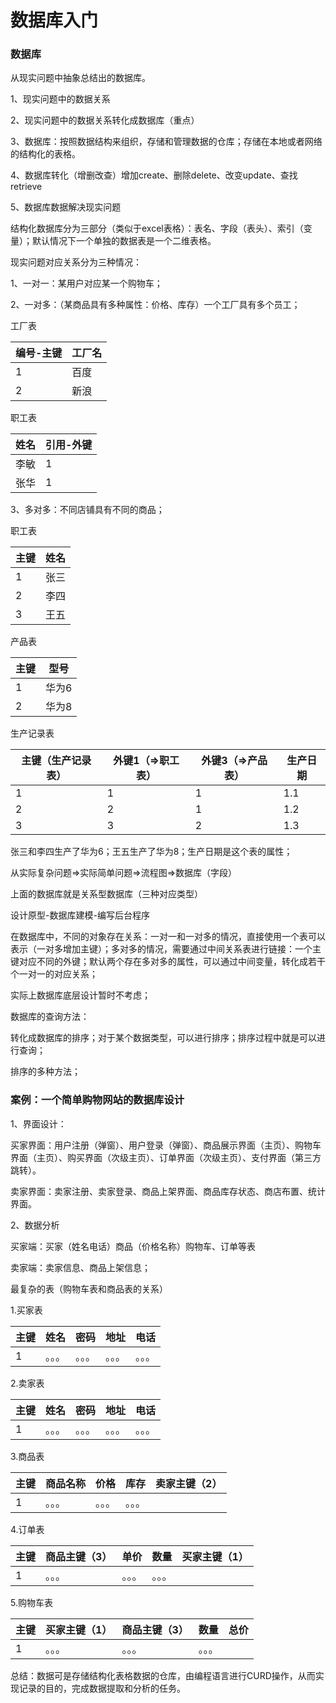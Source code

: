 # 数据库入门

### 数据库

从现实问题中抽象总结出的数据库。

1、现实问题中的数据关系

2、现实问题中的数据关系转化成数据库（重点）

3、数据库：按照数据结构来组织，存储和管理数据的仓库；存储在本地或者网络的结构化的表格。

4、数据库转化（增删改查）增加create、删除delete、改变update、查找retrieve

5、数据库数据解决现实问题



结构化数据库分为三部分（类似于excel表格）：表名、字段（表头）、索引（变量）；默认情况下一个单独的数据表是一个二维表格。



现实问题对应关系分为三种情况：

1、一对一：某用户对应某一个购物车；

2、一对多：（某商品具有多种属性：价格、库存）一个工厂具有多个员工；

工厂表

| 编号-主键 | 工厂名 |
| ------ | ------ |
| 1 | 百度 |
| 2 | 新浪 |

职工表

| 姓名 | 引用-外键 |
| ---- | --------- |
| 李敏 | 1         |
| 张华 | 1         |

3、多对多：不同店铺具有不同的商品；

职工表

| 主键 | 姓名 |
| ---- | ---- |
| 1    | 张三 |
| 2    | 李四 |
| 3    | 王五 |

产品表

| 主键 | 型号  |
| ---- | ----- |
| 1    | 华为6 |
| 2    | 华为8 |

生产记录表

| 主键（生产记录表） | 外键1（=>职工表） | 外键3（=>产品表） | 生产日期 |
| ------------------ | ----------------- | ----------------- | -------- |
| 1                  | 1                 | 1                 | 1.1      |
| 2                  | 2                 | 1                 | 1.2      |
| 3                  | 3                 | 2                 | 1.3      |

张三和李四生产了华为6；王五生产了华为8；生产日期是这个表的属性；

从实际复杂问题=>实际简单问题=>流程图=>数据库（字段）

上面的数据库就是关系型数据库（三种对应类型）

设计原型-数据库建模-编写后台程序



在数据库中，不同的对象存在关系：一对一和一对多的情况，直接使用一个表可以表示（一对多增加主键）；多对多的情况，需要通过中间关系表进行链接：一个主键对应不同的外键；默认两个存在多对多的属性，可以通过中间变量，转化成若干个一对一的对应关系；



实际上数据库底层设计暂时不考虑；



数据库的查询方法：

转化成数据库的排序；对于某个数据类型，可以进行排序；排序过程中就是可以进行查询；

排序的多种方法；



### 案例：一个简单购物网站的数据库设计

1、界面设计：

买家界面：用户注册（弹窗）、用户登录（弹窗）、商品展示界面（主页）、购物车界面（主页）、购买界面（次级主页）、订单界面（次级主页）、支付界面（第三方跳转）。

卖家界面：卖家注册、卖家登录、商品上架界面、商品库存状态、商店布置、统计界面。

2、数据分析

买家端：买家（姓名电话）商品（价格名称）购物车、订单等表

卖家端：卖家信息、商品上架信息；

最复杂的表（购物车表和商品表的关系）



1.买家表

| 主键 | 姓名   | 密码   | 地址   | 电话   |
| ---- | ------ | ------ | ------ | ------ |
| 1    | 。。。 | 。。。 | 。。。 | 。。。 |

 2.卖家表

| 主键 | 姓名   | 密码   | 地址   | 电话   |
| ---- | ------ | ------ | ------ | ------ |
| 1    | 。。。 | 。。。 | 。。。 | 。。。 |

3.商品表

| 主键 | 商品名称 | 价格   | 库存   | 卖家主键（2） |
| ---- | -------- | ------ | ------ | ------------- |
| 1    | 。。。   | 。。。 | 。。。 |               |

4.订单表

| 主键 | 商品主键（3） | 单价   | 数量   | 买家主键（1） |
| ---- | ------------- | ------ | ------ | ------------- |
| 1    | 。。。        | 。。。 | 。。。 |               |

5.购物车表

| 主键 | 买家主键（1） | 商品主键（3） | 数量   | 总价 |
| ---- | ------------- | ------------- | ------ | ---- |
| 1    | 。。。        | 。。。        | 。。。 |      |

总结：数据可是存储结构化表格数据的仓库，由编程语言进行CURD操作，从而实现记录的目的，完成数据提取和分析的任务。
